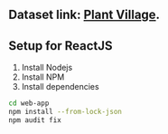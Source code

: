 ## Dataset link: [Plant Village](https://www.kaggle.com/datasets/arjuntejaswi/plant-village).

## Setup for ReactJS
1. Install Nodejs 
2. Install NPM 
3. Install dependencies

```sh
cd web-app
npm install --from-lock-json
npm audit fix
```

